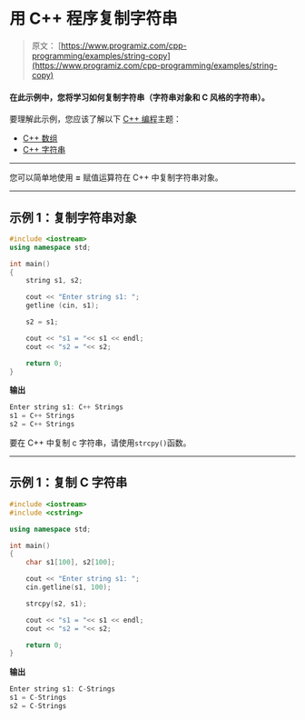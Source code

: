 # 用 C++ 程序复制字符串

> 原文： [https://www.programiz.com/cpp-programming/examples/string-copy](https://www.programiz.com/cpp-programming/examples/string-copy)

#### 在此示例中，您将学习如何复制字符串（字符串对象和 C 风格的字符串）。

要理解此示例，您应该了解以下 [C++ 编程](/cpp-programming "C++ tutorial")主题：

*   [C++ 数组](/cpp-programming/arrays)
*   [C++ 字符串](/cpp-programming/strings)

* * *

您可以简单地使用 **=** 赋值运算符在 C++ 中复制字符串对象。

* * *

## 示例 1：复制字符串对象

```cpp
#include <iostream>
using namespace std;

int main()
{
    string s1, s2;

    cout << "Enter string s1: ";
    getline (cin, s1);

    s2 = s1;

    cout << "s1 = "<< s1 << endl;
    cout << "s2 = "<< s2;

    return 0;
} 
```

**输出**

```cpp
Enter string s1: C++ Strings
s1 = C++ Strings
s2 = C++ Strings
```

要在 C++ 中复制 c 字符串，请使用`strcpy()`函数。

* * *

## 示例 1：复制 C 字符串

```cpp
#include <iostream>
#include <cstring>

using namespace std;

int main()
{
    char s1[100], s2[100];

    cout << "Enter string s1: ";
    cin.getline(s1, 100);

    strcpy(s2, s1);

    cout << "s1 = "<< s1 << endl;
    cout << "s2 = "<< s2;

    return 0;
} 
```

**输出**

```cpp
Enter string s1: C-Strings
s1 = C-Strings
s2 = C-Strings
```